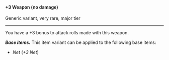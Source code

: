 #### +3 Weapon (no damage)

Generic variant, very rare, major tier

---

You have a +3 bonus to attack rolls made with this weapon.

***Base items.*** This item variant can be applied to the following base items:

- *Net* (*+3 Net*)